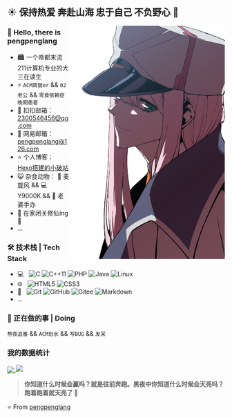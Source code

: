 ## ☀ 保持热爱 奔赴山海 忠于自己 不负野心 🌊
<img align="right" alt="" src="./img/avatar_back-3.jpg" style="@media (min-width: 960px){display:none;}" width="360px" height="540px"/>

### 👋 Hello, there is pengpenglang
- 🏙 一个帝都末流211计算机专业的大三在读生
- ⚡ `ACM蒟蒻er` && `02老公` && `零食依赖症晚期患者`
- 💬 扣扣邮箱：[2300546456@qq.com](mailto:2300546456@qq.com)
- 📮 网易邮箱：[pengpenglang@126.com](mailto:pengpenglang@126.com)
- ⭐ 个人博客： [Hexo搭建的小破站](https://pengpenglang.cn/)
- 😺 杂食动物： 🍹 麦旋风 && 💻 Y9000K && 🎁 老婆手办
- 📆 在家闭关修仙ing 👘
- ...


### 🛠 技术栈 | Tech Stack
- 💻 &#160; 
![C](https://img.shields.io/badge/C-%E8%AF%AD%E8%A8%80-red)
![C++11](https://img.shields.io/badge/C%2B%2B-11-blue)
![PHP](https://img.shields.io/badge/PHP-5-brightgreen)
![Java](https://img.shields.io/badge/-Java-333333?style=flat&logo=Java&logoColor=007396)
![Linux](https://img.shields.io/badge/-Linux-333333?style=flat&logo=Linux&logoColor=FCC624)
- 🌐 &#160; 
![HTML5](https://img.shields.io/badge/-HTML5-333333?style=flat&logo=HTML5)
![CSS3](https://img.shields.io/badge/-CSS3-333333?style=flat&logo=CSS3)
- 🔧 &#160;
![Git](https://img.shields.io/badge/-Git-333333?style=flat&logo=git)
![GitHub](https://img.shields.io/badge/-GitHub-333333?style=flat&logo=github)
![Gitee](https://img.shields.io/badge/-Gitee-333333?style=flat&logo=gitee)
![Markdown](https://img.shields.io/badge/-Markdown-333333?style=flat&logo=markdown)
- ...

### 🎨 正在做的事 | Doing
`熬夜追番` && `ACM划水` && `写BUG` && `发呆`

### 我的数据统计

<a href="https://github.com/anuraghazra/github-readme-stats">
  <img align="center"  src="https://github-readme-stats.vercel.app/api?username=pengpenglang&count_private=true&show_icons=true&theme=flag-india&show_owner=true" style="width:50%!important" / >

</a>

<a href="https://github.com/anuraghazra/github-readme-stats">
  <img src="https://github-readme-stats.vercel.app/api/top-langs/?username=pengpenglang&layout=compact&hide=html"/>
</a>

> **你知道什么时候会赢吗？就是往前奔跑。黑夜中你知道什么时候会天亮吗？跑着跑着就天亮了 🏃**


⭐️ From [pengpenglang](https://github.com/pengpenglang)

